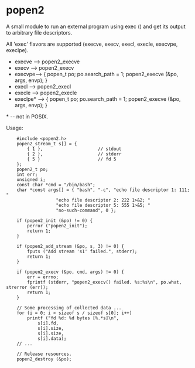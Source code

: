 # popen2
A small module to run an external program using exec () and get its output to arbitrary file descriptors.

All 'exec' flavors are supported (execve, execv, execl, execle, execvpe, execlpe).

 * execve --> popen2_execve
 * execv --> popen2_execv
 * execvpe--> { popen_t po; po.search_path = 1; popen2_execve (&po, args, envp); }
 * execl --> popen2_execl
 * execle --> popen2_execle
 * execlpe\* --> { popen_t po; po.search_path = 1; popen2_execve (&po, args, envp); }

 \* -- not in POSIX.

Usage:

```
	#include <popen2.h>
	popen2_stream_t s[] = {
		{ 1 },				       // stdout
		{ 2 },				       // stderr
		{ 5 }				       // fd 5
	};
	popen2_t po;
	int err;
	unsigned i;
	const char *cmd = "/bin/bash";
	char *const args[] = { "bash", "-c", "echo file descriptor 1: 111; "
			       "echo file descriptor 2: 222 1>&2; "
			       "echo file descriptor 5: 555 1>&5; "
			       "no-such-command", 0 };

	if (popen2_init (&po) != 0) {
		perror ("popen2_init");
		return 1;
	}
  
	if (popen2_add_stream (&po, s, 3) != 0) {
		fputs ("Add stream 's1' failed.", stderr);
		return 1;
	}

	if (popen2_execv (&po, cmd, args) != 0) {
		err = errno;
		fprintf (stderr, "popen2_execv() failed. %s:%s\n", po.what, strerror (err));
		return 1;
	}

	// Some processing of collected data ...
	for (i = 0; i < sizeof s / sizeof s[0]; i++)
		printf ("fd %d: %d bytes [%.*s]\n",
			s[i].fd,
			s[i].size,
			s[i].size,
			s[i].data);
	// ...

	// Release resources.
	popen2_destroy (&po);

```